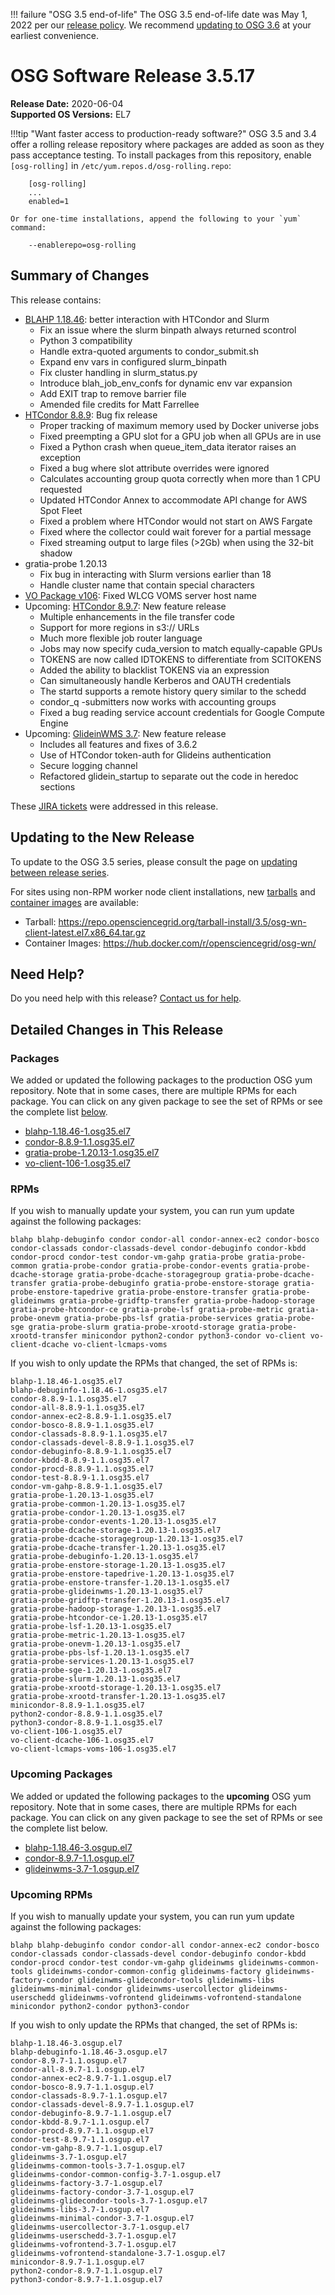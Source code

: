 !!! failure "OSG 3.5 end-of-life"
    The OSG 3.5 end-of-life date was May 1, 2022 per our
    [release policy](https://opensciencegrid.org/technology/policy/release-series/).
    We recommend
    [updating to OSG 3.6](../updating-to-osg-36.md)
    at your earliest convenience.

OSG Software Release 3.5.17
===========================

**Release Date:** 2020-06-04    
**Supported OS Versions:** EL7

!!!tip "Want faster access to production-ready software?"
    OSG 3.5 and 3.4 offer a rolling release repository where packages are added as soon as they pass acceptance testing.
    To install packages from this repository, enable `[osg-rolling]` in `/etc/yum.repos.d/osg-rolling.repo`:

        [osg-rolling]
        ...
        enabled=1

    Or for one-time installations, append the following to your `yum` command:

        --enablerepo=osg-rolling

Summary of Changes
------------------

This release contains:

-   [BLAHP 1.18.46](https://github.com/htcondor/BLAH/releases/tag/v1.18.46): better interaction with HTCondor and Slurm
    -   Fix an issue where the slurm binpath always returned scontrol
    -   Python 3 compatibility
    -   Handle extra-quoted arguments to condor\_submit.sh
    -   Expand env vars in configured slurm\_binpath
    -   Fix cluster handling in slurm\_status.py
    -   Introduce blah\_job\_env\_confs for dynamic env var expansion
    -   Add EXIT trap to remove barrier file
    -   Amended file credits for Matt Farrellee
-   [HTCondor 8.8.9](https://www-auth.cs.wisc.edu/lists/htcondor-world/2020/msg00007.shtml): Bug fix release
    - Proper tracking of maximum memory used by Docker universe jobs
    - Fixed preempting a GPU slot for a GPU job when all GPUs are in use
    - Fixed a Python crash when queue\_item\_data iterator raises an exception
    - Fixed a bug where slot attribute overrides were ignored
    - Calculates accounting group quota correctly when more than 1 CPU requested
    - Updated HTCondor Annex to accommodate API change for AWS Spot Fleet
    - Fixed a problem where HTCondor would not start on AWS Fargate
    - Fixed where the collector could wait forever for a partial message
    - Fixed streaming output to large files (>2Gb) when using the 32-bit shadow
-   gratia-probe 1.20.13
    -   Fix bug in interacting with Slurm versions earlier than 18
    -   Handle cluster name that contain special characters
-   [VO Package v106](https://github.com/opensciencegrid/osg-vo-config/releases/tag/release-106): Fixed WLCG VOMS server host name
-   Upcoming: [HTCondor 8.9.7](https://www-auth.cs.wisc.edu/lists/htcondor-world/2020/msg00010.shtml): New feature release
    -    Multiple enhancements in the file transfer code
    -    Support for more regions in s3:// URLs
    -    Much more flexible job router language
    -    Jobs may now specify cuda\_version to match equally-capable GPUs
    -    TOKENS are now called IDTOKENS to differentiate from SCITOKENS
    -    Added the ability to blacklist TOKENS via an expression
    -    Can simultaneously handle Kerberos and OAUTH credentials
    -    The startd supports a remote history query similar to the schedd
    -    condor\_q -submitters now works with accounting groups
    -    Fixed a bug reading service account credentials for Google Compute Engine
-   Upcoming: [GlideinWMS 3.7](https://glideinwms.fnal.gov/doc.v3_7/history.html#development): New feature release
    -   Includes all features and fixes of 3.6.2
    -   Use of HTCondor token-auth for Glideins authentication
    -   Secure logging channel
    -   Refactored glidein\_startup to separate out the code in heredoc sections

These
[JIRA tickets](https://jira.opensciencegrid.org/issues/?jql=project%20%3D%20SOFTWARE%20AND%20fixVersion%20%3D%203.5.17%20ORDER%20BY%20priority%20DESC%2C%20key%20DESC)
were addressed in this release.

Updating to the New Release
---------------------------

To update to the OSG 3.5 series, please consult the page on
[updating between release series](../updating-to-osg-35.md).

For sites using non-RPM worker node client installations, new [tarballs](../../worker-node/install-wn-tarball.md) and
[container images](../../worker-node/using-wn-containers.md) are available:

- Tarball: <https://repo.opensciencegrid.org/tarball-install/3.5/osg-wn-client-latest.el7.x86_64.tar.gz>
- Container Images: <https://hub.docker.com/r/opensciencegrid/osg-wn/>

Need Help?
----------

Do you need help with this release? [Contact us for help](../../common/help.md).

Detailed Changes in This Release
--------------------------------

### Packages

We added or updated the following packages to the production OSG yum repository.
Note that in some cases, there are multiple RPMs for each package.
You can click on any given package to see the set of RPMs or see the complete list [below](#rpms).

-   [blahp-1.18.46-1.osg35.el7](https://koji.chtc.wisc.edu/koji/search?match=glob&type=build&terms=blahp-1.18.46-1.osg35.el7)
-   [condor-8.8.9-1.1.osg35.el7](https://koji.chtc.wisc.edu/koji/search?match=glob&type=build&terms=condor-8.8.9-1.1.osg35.el7)
-   [gratia-probe-1.20.13-1.osg35.el7](https://koji.chtc.wisc.edu/koji/search?match=glob&type=build&terms=gratia-probe-1.20.13-1.osg35.el7)
-   [vo-client-106-1.osg35.el7](https://koji.chtc.wisc.edu/koji/search?match=glob&type=build&terms=vo-client-106-1.osg35.el7)

### RPMs

If you wish to manually update your system, you can run yum update against the following packages:

    blahp blahp-debuginfo condor condor-all condor-annex-ec2 condor-bosco condor-classads condor-classads-devel condor-debuginfo condor-kbdd condor-procd condor-test condor-vm-gahp gratia-probe gratia-probe-common gratia-probe-condor gratia-probe-condor-events gratia-probe-dcache-storage gratia-probe-dcache-storagegroup gratia-probe-dcache-transfer gratia-probe-debuginfo gratia-probe-enstore-storage gratia-probe-enstore-tapedrive gratia-probe-enstore-transfer gratia-probe-glideinwms gratia-probe-gridftp-transfer gratia-probe-hadoop-storage gratia-probe-htcondor-ce gratia-probe-lsf gratia-probe-metric gratia-probe-onevm gratia-probe-pbs-lsf gratia-probe-services gratia-probe-sge gratia-probe-slurm gratia-probe-xrootd-storage gratia-probe-xrootd-transfer minicondor python2-condor python3-condor vo-client vo-client-dcache vo-client-lcmaps-voms

If you wish to only update the RPMs that changed, the set of RPMs is:

``` file
blahp-1.18.46-1.osg35.el7
blahp-debuginfo-1.18.46-1.osg35.el7
condor-8.8.9-1.1.osg35.el7
condor-all-8.8.9-1.1.osg35.el7
condor-annex-ec2-8.8.9-1.1.osg35.el7
condor-bosco-8.8.9-1.1.osg35.el7
condor-classads-8.8.9-1.1.osg35.el7
condor-classads-devel-8.8.9-1.1.osg35.el7
condor-debuginfo-8.8.9-1.1.osg35.el7
condor-kbdd-8.8.9-1.1.osg35.el7
condor-procd-8.8.9-1.1.osg35.el7
condor-test-8.8.9-1.1.osg35.el7
condor-vm-gahp-8.8.9-1.1.osg35.el7
gratia-probe-1.20.13-1.osg35.el7
gratia-probe-common-1.20.13-1.osg35.el7
gratia-probe-condor-1.20.13-1.osg35.el7
gratia-probe-condor-events-1.20.13-1.osg35.el7
gratia-probe-dcache-storage-1.20.13-1.osg35.el7
gratia-probe-dcache-storagegroup-1.20.13-1.osg35.el7
gratia-probe-dcache-transfer-1.20.13-1.osg35.el7
gratia-probe-debuginfo-1.20.13-1.osg35.el7
gratia-probe-enstore-storage-1.20.13-1.osg35.el7
gratia-probe-enstore-tapedrive-1.20.13-1.osg35.el7
gratia-probe-enstore-transfer-1.20.13-1.osg35.el7
gratia-probe-glideinwms-1.20.13-1.osg35.el7
gratia-probe-gridftp-transfer-1.20.13-1.osg35.el7
gratia-probe-hadoop-storage-1.20.13-1.osg35.el7
gratia-probe-htcondor-ce-1.20.13-1.osg35.el7
gratia-probe-lsf-1.20.13-1.osg35.el7
gratia-probe-metric-1.20.13-1.osg35.el7
gratia-probe-onevm-1.20.13-1.osg35.el7
gratia-probe-pbs-lsf-1.20.13-1.osg35.el7
gratia-probe-services-1.20.13-1.osg35.el7
gratia-probe-sge-1.20.13-1.osg35.el7
gratia-probe-slurm-1.20.13-1.osg35.el7
gratia-probe-xrootd-storage-1.20.13-1.osg35.el7
gratia-probe-xrootd-transfer-1.20.13-1.osg35.el7
minicondor-8.8.9-1.1.osg35.el7
python2-condor-8.8.9-1.1.osg35.el7
python3-condor-8.8.9-1.1.osg35.el7
vo-client-106-1.osg35.el7
vo-client-dcache-106-1.osg35.el7
vo-client-lcmaps-voms-106-1.osg35.el7
```

### Upcoming Packages

We added or updated the following packages to the **upcoming** OSG yum repository. Note that in some cases, there are multiple RPMs for each package. You can click on any given package to see the set of RPMs or see the complete list below.

-   [blahp-1.18.46-3.osgup.el7](https://koji.chtc.wisc.edu/koji/search?match=glob&type=build&terms=blahp-1.18.46-3.osgup.el7)
-   [condor-8.9.7-1.1.osgup.el7](https://koji.chtc.wisc.edu/koji/search?match=glob&type=build&terms=condor-8.9.7-1.1.osgup.el7)
-   [glideinwms-3.7-1.osgup.el7](https://koji.chtc.wisc.edu/koji/search?match=glob&type=build&terms=glideinwms-3.7-1.osgup.el7)

### Upcoming RPMs

If you wish to manually update your system, you can run yum update against the following packages:

    blahp blahp-debuginfo condor condor-all condor-annex-ec2 condor-bosco condor-classads condor-classads-devel condor-debuginfo condor-kbdd condor-procd condor-test condor-vm-gahp glideinwms glideinwms-common-tools glideinwms-condor-common-config glideinwms-factory glideinwms-factory-condor glideinwms-glidecondor-tools glideinwms-libs glideinwms-minimal-condor glideinwms-usercollector glideinwms-userschedd glideinwms-vofrontend glideinwms-vofrontend-standalone minicondor python2-condor python3-condor

If you wish to only update the RPMs that changed, the set of RPMs is:

``` file
blahp-1.18.46-3.osgup.el7
blahp-debuginfo-1.18.46-3.osgup.el7
condor-8.9.7-1.1.osgup.el7
condor-all-8.9.7-1.1.osgup.el7
condor-annex-ec2-8.9.7-1.1.osgup.el7
condor-bosco-8.9.7-1.1.osgup.el7
condor-classads-8.9.7-1.1.osgup.el7
condor-classads-devel-8.9.7-1.1.osgup.el7
condor-debuginfo-8.9.7-1.1.osgup.el7
condor-kbdd-8.9.7-1.1.osgup.el7
condor-procd-8.9.7-1.1.osgup.el7
condor-test-8.9.7-1.1.osgup.el7
condor-vm-gahp-8.9.7-1.1.osgup.el7
glideinwms-3.7-1.osgup.el7
glideinwms-common-tools-3.7-1.osgup.el7
glideinwms-condor-common-config-3.7-1.osgup.el7
glideinwms-factory-3.7-1.osgup.el7
glideinwms-factory-condor-3.7-1.osgup.el7
glideinwms-glidecondor-tools-3.7-1.osgup.el7
glideinwms-libs-3.7-1.osgup.el7
glideinwms-minimal-condor-3.7-1.osgup.el7
glideinwms-usercollector-3.7-1.osgup.el7
glideinwms-userschedd-3.7-1.osgup.el7
glideinwms-vofrontend-3.7-1.osgup.el7
glideinwms-vofrontend-standalone-3.7-1.osgup.el7
minicondor-8.9.7-1.1.osgup.el7
python2-condor-8.9.7-1.1.osgup.el7
python3-condor-8.9.7-1.1.osgup.el7
```
